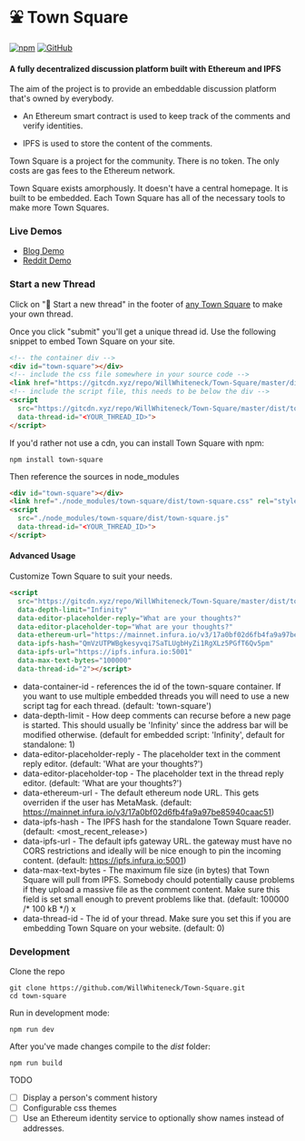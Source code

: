 ⛲ Town Square
========

[![npm](https://img.shields.io/npm/v/town-square.svg)](https://www.npmjs.com/package/town-square)
[![GitHub](https://img.shields.io/github/license/mashape/apistatus.svg)](https://github.com/WillWhiteneck/Town-Square)

#### A fully decentralized discussion platform built with Ethereum and IPFS  ####

The aim of the project is to provide an embeddable discussion platform that's owned by everybody.

* An Ethereum smart contract is used to keep track of the comments and verify identities.

* IPFS is used to store the content of the comments.

Town Square is a project for the community. There is no token. The only costs are gas fees to the Ethereum network. 

Town Square exists amorphously. It doesn't have a central homepage. It is built to be embedded. Each Town Square has all of the necessary tools to make more Town Squares.

### Live Demos ###
* [Blog Demo](https://dino-blog.neocities.org/)
* [Reddit Demo](https://gateway.ipfs.io/ipfs/QmVzUTPWBgkesyvqi7SaTLUgbHyZi1RgXLz5PGfT6Qv5pm/#/thread/4)


### Start a new Thread ###
Click on "🌳 Start a new thread" in the footer of [any Town Square](https://gateway.ipfs.io/ipfs/QmVzUTPWBgkesyvqi7SaTLUgbHyZi1RgXLz5PGfT6Qv5pm/#/thread/1) to make your own thread. 

Once you click "submit" you'll get a unique thread id. Use the following snippet to embed Town Square on your site. 

```html
<!-- the container div -->
<div id="town-square"></div>
<!-- include the css file somewhere in your source code -->
<link href="https://gitcdn.xyz/repo/WillWhiteneck/Town-Square/master/dist/town-square.css" rel="stylesheet">
<!-- include the script file, this needs to be below the div -->
<script
  src="https://gitcdn.xyz/repo/WillWhiteneck/Town-Square/master/dist/town-square.js"
  data-thread-id="<YOUR_THREAD_ID>">
</script>
```

If you'd rather not use a cdn, you can install Town Square with npm:
```
npm install town-square
```
Then reference the sources in node_modules
```html
<div id="town-square"></div>
<link href="./node_modules/town-square/dist/town-square.css" rel="stylesheet">
<script
  src="./node_modules/town-square/dist/town-square.js"
  data-thread-id="<YOUR_THREAD_ID>">
</script>
```

#### Advanced Usage ####

Customize Town Square to suit your needs.

```html
<script
  src="https://gitcdn.xyz/repo/WillWhiteneck/Town-Square/master/dist/town-square.js"* data-container-id="town-square"
  data-depth-limit="Infinity"
  data-editor-placeholder-reply="What are your thoughts?"
  data-editor-placeholder-top="What are your thoughts?"
  data-ethereum-url="https://mainnet.infura.io/v3/17a0bf02d6fb4fa9a97be85940caac51"
  data-ipfs-hash="QmVzUTPWBgkesyvqi7SaTLUgbHyZi1RgXLz5PGfT6Qv5pm"
  data-ipfs-url="https://ipfs.infura.io:5001"
  data-max-text-bytes="100000"
  data-thread-id="2"></script>
```

* data-container-id - references the id of the town-square container. If you want to use multiple embedded threads you will need to use a new script tag for each thread. (default: 'town-square')
* data-depth-limit - How deep comments can recurse before a new page is started. This should usually be 'Infinity' since the address bar will be modified otherwise. (default for embedded script: 'Infinity', default for standalone: 1)
* data-editor-placeholder-reply - The placeholder text in the comment reply editor. (default: 'What are your thoughts?')
* data-editor-placeholder-top - The placeholder text in the thread reply editor. (default: 'What are your thoughts?')
* data-ethereum-url - The default ethereum node URL. This gets overriden if the user has MetaMask. (default: https://mainnet.infura.io/v3/17a0bf02d6fb4fa9a97be85940caac51)
* data-ipfs-hash - The IPFS hash for the standalone Town Square reader. (default: <most_recent_release>)
* data-ipfs-url - The default ipfs gateway URL. the gateway must have no CORS restrictions and ideally will be nice enough to pin the incoming content. (default: https://ipfs.infura.io:5001)
* data-max-text-bytes - The maximum file size (in bytes) that Town Square will pull from IPFS. Somebody chould potentially cause problems if they upload a massive file as the comment content. Make sure this field is set small enough to prevent problems like that. (default: 100000 /* 100 kB */) x
* data-thread-id - The id of your thread. Make sure you set this if you are embedding Town Square on your website. (default: 0)

### Development ###

Clone the repo
```
git clone https://github.com/WillWhiteneck/Town-Square.git
cd town-square
```

Run in development mode:
```
npm run dev
```

After you've made changes compile to the *dist* folder:
```
npm run build
```

TODO
- [ ] Display a person's comment history
- [ ] Configurable css themes
- [ ] Use an Ethereum identity service to optionally show names instead of addresses.
